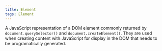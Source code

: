 ```yaml
---
title: Element
tags: Element
---
```


A JavaScript representation of a DOM element commonly returned by `document.querySelector()` and `document.createElement()`. 
They are used when creating content with JavaScript for display in the DOM that needs to be programatically generated.
